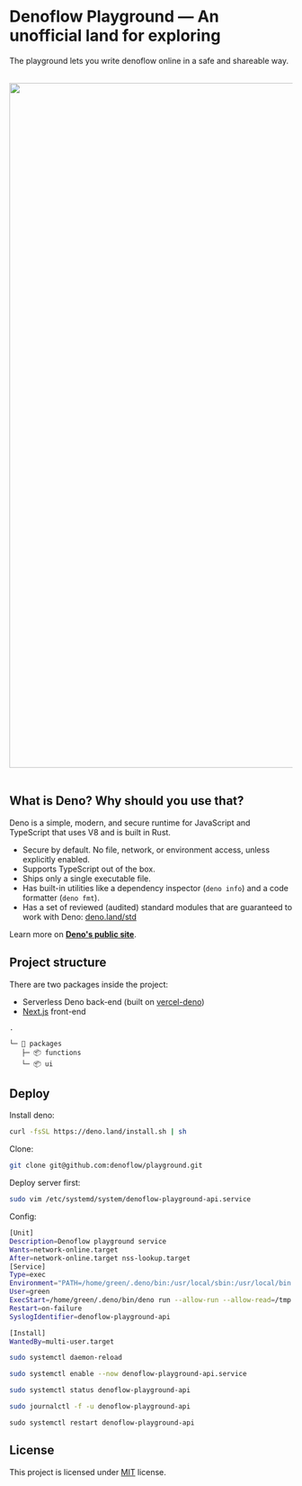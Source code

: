 # Denoflow Playground — An unofficial land for exploring 

The playground lets you write denoflow online in a safe and shareable way.


<p align="center"><br><img width="1216" alt="image" src="https://user-images.githubusercontent.com/7854312/117201415-ec1ad280-adec-11eb-8af6-dad209a6010c.gif"><br><br></p>

## What is Deno? Why should you use that?

Deno is a simple, modern, and secure runtime for JavaScript and TypeScript that uses V8 and is built in Rust.

- Secure by default. No file, network, or environment access, unless explicitly enabled.
- Supports TypeScript out of the box.
- Ships only a single executable file.
- Has built-in utilities like a dependency inspector (`deno info`) and a code formatter (`deno fmt`).
- Has a set of reviewed (audited) standard modules that are guaranteed to work with Deno: [deno.land/std](https://deno.land/std)

Learn more on **[Deno's public site](https://deno.land/)**.


## Project structure

There are two packages inside the project:
- Serverless Deno back-end (built on [vercel-deno](https://github.com/TooTallNate/vercel-deno))
- [Next.js](https://nextjs.org/) front-end


```
.

└─ 📂 packages
   ├─ 📦 functions
   └─ 📦 ui
```

## Deploy

Install deno:

```bash
curl -fsSL https://deno.land/install.sh | sh
```

Clone:

```bash
git clone git@github.com:denoflow/playground.git
```

Deploy server first:

```bash
sudo vim /etc/systemd/system/denoflow-playground-api.service
```

Config:
```bash
[Unit]
Description=Denoflow playground service
Wants=network-online.target
After=network-online.target nss-lookup.target
[Service]
Type=exec
Environment="PATH=/home/green/.deno/bin:/usr/local/sbin:/usr/local/bin:/usr/sbin:/usr/bin:/sbin:/bin"
User=green
ExecStart=/home/green/.deno/bin/deno run --allow-run --allow-read=/tmp --allow-write=/tmp --allow-net --allow-env /home/green/playground/packages/functions/main.ts
Restart=on-failure
SyslogIdentifier=denoflow-playground-api

[Install]
WantedBy=multi-user.target
```


```bash
sudo systemctl daemon-reload
```

```bash
sudo systemctl enable --now denoflow-playground-api.service
```


```bash
sudo systemctl status denoflow-playground-api
```

```bash
sudo journalctl -f -u denoflow-playground-api
```

```
sudo systemctl restart denoflow-playground-api
```

## License

This project is licensed under [MIT](LICENSE) license.
